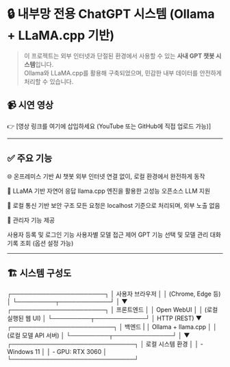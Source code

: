 # 🔒 내부망 전용 ChatGPT 시스템 (Ollama + LLaMA.cpp 기반)

> 이 프로젝트는 외부 인터넷과 단절된 환경에서 사용할 수 있는 **사내 GPT 챗봇 시스템**입니다.  
> Ollama와 LLaMA.cpp를 활용해 구축되었으며, 민감한 내부 데이터를 안전하게 처리할 수 있습니다.


## 📹 시연 영상

👉 [영상 링크를 여기에 삽입하세요 (YouTube 또는 GitHub에 직접 업로드 가능)]

---

## ✅ 주요 기능

🌐 온프레미스 기반 AI 챗봇
외부 인터넷 연결 없이, 로컬 환경에서 완전하게 동작

🧠 LLaMA 기반 자연어 응답
llama.cpp 엔진을 활용한 고성능 오픈소스 LLM 지원

🔐 로컬 통신 기반 보안 구조
모든 요청은 localhost 기준으로 처리되며, 외부 노출 없음

👤 관리자 기능 제공

사용자 등록 및 로그인 기능
사용자별 모델 접근 제어
GPT 기능 선택 및 모델 관리
대화 기록 조회 (옵션 설정 가능)

---

## 🏗️ 시스템 구성도
┌──────────────────────┐
│   사용자 브라우저     │
│ (Chrome, Edge 등)    │
└─────────┬────────────┘
          │
          ▼
┌──────────────────────┐
│   프론트엔드          │
│   Open WebUI         │
│ (로컬 실행된 웹 UI)   │
└─────────┬────────────┘
          │ HTTP (REST)
          ▼
┌────────────────────────┐
│     백엔드              |
│   Ollama + llama.cpp   │
│  (로컬 모델 API 서버)   │
└─────────┬──────────────┘
          │
          ▼
┌─────────────────────────────┐
│     로컬 시스템 환경         │
│   - Windows 11              │
│   - GPU: RTX 3060           │
└─────────────────────────────┘

